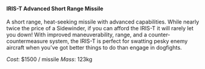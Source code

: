 #### IRIS-T Advanced Short Range Missile

A short range, heat-seeking missile with advanced capabilities. While nearly
twice the price of a Sidewinder, if you can afford the IRIS-T it will rarely
let you down!  With improved maneuverability, range, and a
counter-countermeasure system, the IRIS-T is perfect for swatting pesky enemy
aircraft when you've got better things to do than engage in dogfights.

*Cost*: $1500 / missile
*Mass*: 123kg
